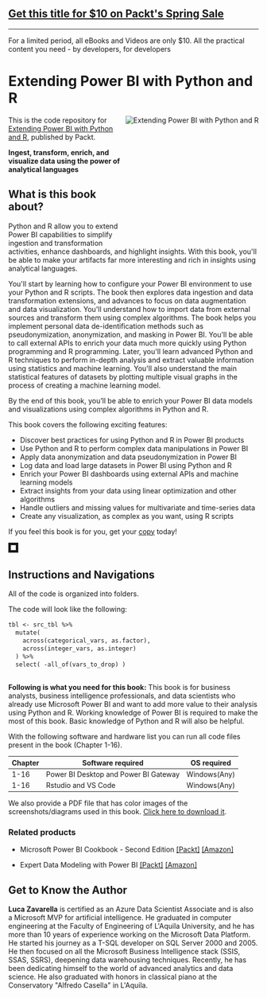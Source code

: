 ## [Get this title for $10 on Packt's Spring Sale](https://www.packt.com/B17081?utm_source=github&utm_medium=packt-github-repo&utm_campaign=spring_10_dollar_2022)
-----
For a limited period, all eBooks and Videos are only $10. All the practical content you need \- by developers, for developers

# 	Extending Power BI with Python and R

<a href="https://www.packtpub.com/product/extending-power-bi-with-python-and-r/9781801078207"><img src="https://static.packt-cdn.com/products/9781801078207/cover/smaller" alt="Extending Power BI with Python and R" height="256px" align="right"></a>

This is the code repository for [Extending Power BI with Python and R](https://www.packtpub.com/product/extending-power-bi-with-python-and-r/9781801078207), published by Packt.

**Ingest, transform, enrich, and visualize data using the power of analytical languages**

## What is this book about?

Python and R allow you to extend Power BI capabilities to simplify ingestion and transformation activities, enhance dashboards, and highlight insights. With this book, you'll be able to make your artifacts far more interesting and rich in insights using analytical languages.

You'll start by learning how to configure your Power BI environment to use your Python and R scripts. The book then explores data ingestion and data transformation extensions, and advances to focus on data augmentation and data visualization. You'll understand how to import data from external sources and transform them using complex algorithms. The book helps you implement personal data de-identification methods such as pseudonymization, anonymization, and masking in Power BI. You'll be able to call external APIs to enrich your data much more quickly using Python programming and R programming. Later, you'll learn advanced Python and R techniques to perform in-depth analysis and extract valuable information using statistics and machine learning. You'll also understand the main statistical features of datasets by plotting multiple visual graphs in the process of creating a machine learning model.

By the end of this book, you’ll be able to enrich your Power BI data models and visualizations using complex algorithms in Python and R.

This book covers the following exciting features: 
* Discover best practices for using Python and R in Power BI products
* Use Python and R to perform complex data manipulations in Power BI
* Apply data anonymization and data pseudonymization in Power BI
* Log data and load large datasets in Power BI using Python and R
* Enrich your Power BI dashboards using external APIs and machine learning models
* Extract insights from your data using linear optimization and other algorithms
* Handle outliers and missing values for multivariate and time-series data
* Create any visualization, as complex as you want, using R scripts

If you feel this book is for you, get your [copy](https://www.amazon.com/Extending-Power-Python-transform-analytical-ebook/dp/B09CQ5G53Y/ref=sr_1_1?crid=23ZIHDLXFV8KJ&dchild=1&keywords=extending+power+bi+with+python+and+r&qid=1635751617&sprefix=Extending+Power%2Caps%2C363&sr=8-1) today!

<a href="https://www.packtpub.com/product/extending-power-bi-with-python-and-r/9781801078207"><img src="https://raw.githubusercontent.com/PacktPublishing/GitHub/master/GitHub.png" alt="https://www.packtpub.com/" border="5" /></a>

## Instructions and Navigations
All of the code is organized into folders.

The code will look like the following:

```
tbl <- src_tbl %>%
  mutate(
    across(categorical_vars, as.factor),
    across(integer_vars, as.integer)
  ) %>%
  select( -all_of(vars_to_drop) )
  
```
**Following is what you need for this book:**
This book is for business analysts, business intelligence professionals, and data scientists who already use Microsoft Power BI and want to add more value to their analysis using Python and R. Working knowledge of Power BI is required to make the most of this book. Basic knowledge of Python and R will also be helpful.

With the following software and hardware list you can run all code files present in the book (Chapter 1-16).

| Chapter  | Software required                                                                    | OS required                        |
| -------- | -------------------------------------------------------------------------------------| -----------------------------------|
|  	1-16	   |   	Power BI Desktop and Power BI Gateway                                			  | Windows(Any) | 		
|  	1-16	   |   	Rstudio and VS Code                                			       | Windows(Any) | 

We also provide a PDF file that has color images of the screenshots/diagrams used in this book. [Click here to download it](http://www.packtpub.com/sites/default/files/downloads/9781801078207_ColorImages.pdf).

### Related products <Other books you may enjoy>
* Microsoft   Power BI Cookbook - Second Edition [[Packt]](https://www.packtpub.com/product/microsoft-power-bi-cookbook-second-edition/9781801813044) [[Amazon]](https://www.amazon.in/Microsoft-Power-Cookbook-expertise-hands-ebook/dp/B09GKHW31G/ref=sr_1_3?keywords=Microsoft+Power+BI+Cookbook&qid=1638873909&sr=8-3)
  
* Expert Data Modeling with Power BI [[Packt]](https://www.packtpub.com/product/expert-data-modeling-with-power-bi/9781800205697) [[Amazon]](https://www.amazon.in/Expert-Data-Modeling-Power-optimized/dp/1800205694/ref=sr_1_2?keywords=Expert+Data+Modeling+with+Power+BI&qid=1638873830&sr=8-2)


  
## Get to Know the Author
**Luca Zavarella** is certified as an Azure Data Scientist Associate and is also a Microsoft MVP for artificial intelligence. He graduated in computer engineering at the Faculty of Engineering of L'Aquila University, and he has more than 10 years of experience working on the Microsoft Data Platform. He started his journey as a T-SQL developer on SQL Server 2000 and 2005. He then focused on all the Microsoft Business Intelligence stack (SSIS, SSAS, SSRS), deepening data warehousing techniques. Recently, he has been dedicating himself to the world of advanced analytics and data science. He also graduated with honors in classical piano at the Conservatory "Alfredo Casella" in L'Aquila.
